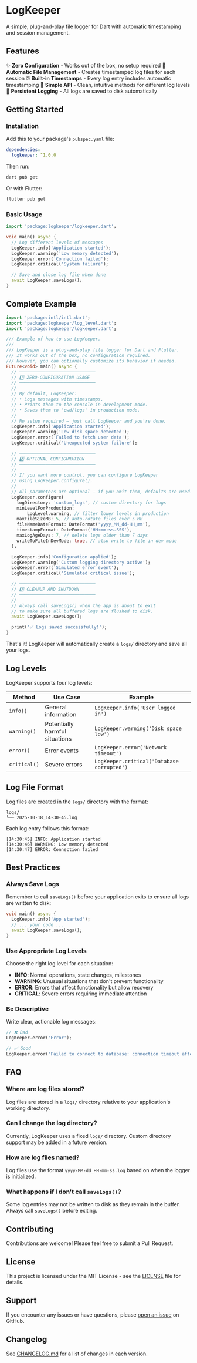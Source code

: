 # LogKeeper

A simple, plug-and-play file logger for Dart with automatic timestamping and session management.

## Features

✨ **Zero Configuration** - Works out of the box, no setup required
📁 **Automatic File Management** - Creates timestamped log files for each session
⏰ **Built-in Timestamps** - Every log entry includes automatic timestamping
🎯 **Simple API** - Clean, intuitive methods for different log levels
💾 **Persistent Logging** - All logs are saved to disk automatically

## Getting Started

### Installation

Add this to your package's `pubspec.yaml` file:

```yaml
dependencies:
  logkeeper: ^1.0.0
```

Then run:

```bash
dart pub get
```

Or with Flutter:

```bash
flutter pub get
```

### Basic Usage

```dart
import 'package:logkeeper/logkeeper.dart';

void main() async {
  // Log different levels of messages
  LogKeeper.info('Application started');
  LogKeeper.warning('Low memory detected');
  LogKeeper.error('Connection failed');
  LogKeeper.critical('System failure');

  // Save and close log file when done
  await LogKeeper.saveLogs();
}
```

## Complete Example

```dart
import 'package:intl/intl.dart';
import 'package:logkeeper/log_level.dart';
import 'package:logkeeper/logkeeper.dart';

/// Example of how to use LogKeeper.
///
/// LogKeeper is a plug-and-play file logger for Dart and Flutter.
/// It works out of the box, no configuration required.
/// However, you can optionally customize its behavior if needed.
Future<void> main() async {
  // ─────────────────────────────
  // 1️⃣ ZERO-CONFIGURATION USAGE
  // ─────────────────────────────
  //
  // By default, LogKeeper:
  // • Logs messages with timestamps.
  // • Prints them to the console in development mode.
  // • Saves them to 'cwd/logs' in production mode.
  //
  // No setup required — just call LogKeeper and you're done.
  LogKeeper.info('Application started');
  LogKeeper.warning('Low disk space detected');
  LogKeeper.error('Failed to fetch user data');
  LogKeeper.critical('Unexpected system failure');

  // ─────────────────────────────
  // 2️⃣ OPTIONAL CONFIGURATION
  // ─────────────────────────────
  //
  // If you want more control, you can configure LogKeeper
  // using LogKeeper.configure().
  //
  // All parameters are optional — if you omit them, defaults are used.
  LogKeeper.configure(
    logDirectory: 'custom_logs', // custom directory for logs
    minLevelForProduction:
        LogLevel.warning, // filter lower levels in production
    maxFileSizeMB: 5, // auto-rotate files over 5 MB
    fileNameDateFormat: DateFormat('yyyy_MM_dd-HH_mm'),
    timestampFormat: DateFormat('HH:mm:ss.SSS'),
    maxLogAgeDays: 7, // delete logs older than 7 days
    writeToFileInDevMode: true, // also write to file in dev mode
  );

  LogKeeper.info('Configuration applied');
  LogKeeper.warning('Custom logging directory active');
  LogKeeper.error('Simulated error event');
  LogKeeper.critical('Simulated critical issue');

  // ─────────────────────────────
  // 3️⃣ CLEANUP AND SHUTDOWN
  // ─────────────────────────────
  //
  // Always call saveLogs() when the app is about to exit
  // to make sure all buffered logs are flushed to disk.
  await LogKeeper.saveLogs();

  print('✅ Logs saved successfully!');
}
```

That's it! LogKeeper will automatically create a `logs/` directory and save all your logs.

## Log Levels

LogKeeper supports four log levels:

| Method | Use Case | Example |
|--------|----------|---------|
| `info()` | General information | `LogKeeper.info('User logged in')` |
| `warning()` | Potentially harmful situations | `LogKeeper.warning('Disk space low')` |
| `error()` | Error events | `LogKeeper.error('Network timeout')` |
| `critical()` | Severe errors | `LogKeeper.critical('Database corrupted')` |

## Log File Format

Log files are created in the `logs/` directory with the format:

```plaintext
logs/
└── 2025-10-18_14-30-45.log
```

Each log entry follows this format:

```plaintext
[14:30:45] INFO: Application started
[14:30:46] WARNING: Low memory detected
[14:30:47] ERROR: Connection failed
```

## Best Practices

### Always Save Logs

Remember to call `saveLogs()` before your application exits to ensure all logs are written to disk:

```dart
void main() async {
  LogKeeper.info('App started');
  // ... your code ...
  await LogKeeper.saveLogs();
}
```

### Use Appropriate Log Levels

Choose the right log level for each situation:

- **INFO**: Normal operations, state changes, milestones
- **WARNING**: Unusual situations that don't prevent functionality
- **ERROR**: Errors that affect functionality but allow recovery
- **CRITICAL**: Severe errors requiring immediate attention

### Be Descriptive

Write clear, actionable log messages:

```dart
// ❌ Bad
LogKeeper.error('Error');

// ✅ Good
LogKeeper.error('Failed to connect to database: connection timeout after 30s');
```

## FAQ

### Where are log files stored?

Log files are stored in a `logs/` directory relative to your application's working directory.

### Can I change the log directory?

Currently, LogKeeper uses a fixed `logs/` directory. Custom directory support may be added in a future version.

### How are log files named?

Log files use the format `yyyy-MM-dd_HH-mm-ss.log` based on when the logger is initialized.

### What happens if I don't call `saveLogs()`?

Some log entries may not be written to disk as they remain in the buffer. Always call `saveLogs()` before exiting.

## Contributing

Contributions are welcome! Please feel free to submit a Pull Request.

## License

This project is licensed under the MIT License - see the [LICENSE](LICENSE) file for details.

## Support

If you encounter any issues or have questions, please [open an issue](https://github.com/RaulCatalinas/Logkeeper/issues) on GitHub.

## Changelog

See [CHANGELOG.md](CHANGELOG.md) for a list of changes in each version.
